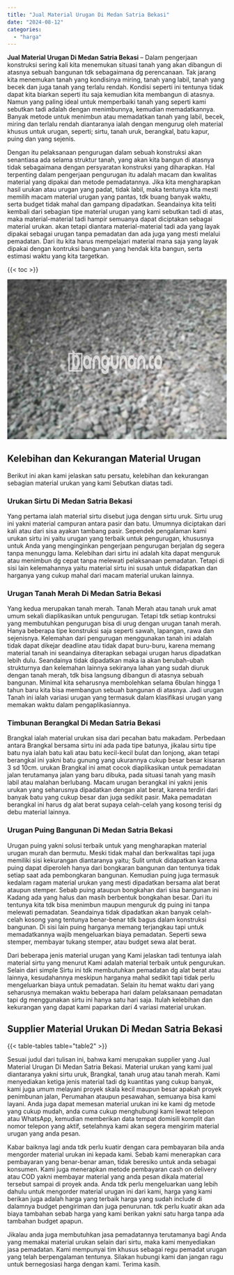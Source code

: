 ```yaml
---
title: "Jual Material Urugan Di Medan Satria Bekasi"
date: "2024-08-12"
categories: 
  - "harga"
---
```


**Jual Material Urugan Di Medan Satria Bekasi** – Dalam pengerjaan konstruksi sering kali kita menemukan situasi tanah yang akan dibangun di atasnya sebuah bangunan tdk sebagaimana dg perencanaan. Tak jarang kita menemukan tanah yang kondisinya miring, tanah yang labil, tanah yang becek dan juga tanah yang terlalu rendah. Kondisi seperti ini tentunya tidak dapat kita biarkan seperti itu saja kemudian kita membangun di atasnya. Namun yang paling ideal untuk memperbaiki tanah yang seperti kami sebutkan tadi adalah dengan menimbunnya, kemudian memadatkannya. Banyak metode untuk menimbun atau memadatkan tanah yang labil, becek, miring dan terlalu rendah diantaranya ialah dengan mengurug oleh material khusus untuk urugan, seperti; sirtu, tanah uruk, berangkal, batu kapur, puing dan yang sejenis.

Dengan itu pelaksanaan pengurugan dalam sebuah konstruksi akan senantiasa ada selama struktur tanah, yang akan kita bangun di atasnya tidak sebagaimana dengan persyaratan konstruksi yang diharapkan. Hal terpenting dalam pengerjaan pengurugan itu adalah macam dan kwalitas material yang dipakai dan metode pemadatannya. Jika kita mengharapkan hasil urukan atau urugan yang padat, tidak labil, maka tentunya kita mesti memilih macam material urugan yang pantas, tdk buang banyak waktu, serta budget tidak mahal dan gampang dipadatkan. Seandainya kita teliti kembali dari sebagian tipe material urugan yang kami sebutkan tadi di atas, maka material-material tadi hampir semuanya dapat diciptakan sebagai material urukan. akan tetapi diantara material-material tadi ada yang layak dipakai sebagai urugan tanpa pemadatan dan ada juga yang mesti melalui pemadatan. Dari itu kita harus mempelajari material mana saja yang layak dipakai dengan kontruksi bangunan yang hendak kita bangun, serta estimasi waktu yang kita targetkan.

{{< toc >}}

![Jual Material Urugan Di Medan Satria Bekasi](/images/jual-urugan-10.png)

## Kelebihan dan Kekurangan Material Urugan

Berikut ini akan kami jelaskan satu persatu, kelebihan dan kekurangan sebagian material urukan yang kami Sebutkan diatas tadi.

### Urukan Sirtu Di Medan Satria Bekasi

Yang pertama ialah material sirtu disebut juga dengan sirtu uruk. Sirtu urug ini yakni material campuran antara pasir dan batu. Umumnya diciptakan dari kali atau dari sisa ayakan tambang pasir. Sependek pengalaman kami urukan sirtu ini yaitu urugan yang terbaik untuk pengurugan, khususnya untuk Anda yang menginginkan pengerjaan pengurugan berjalan dg segera tanpa menunggu lama. Kelebihan dari sirtu ini adalah kita dapat menguruk atau menimbun dg cepat tanpa melewati pelaksanaan pemadatan. Tetapi di sisi lain kelemahannya yaitu material sirtu ini susah untuk didapatkan dan harganya yang cukup mahal dari macam material urukan lainnya.

### Urugan Tanah Merah Di Medan Satria Bekasi

Yang kedua merupakan tanah merah. Tanah Merah atau tanah uruk amat umum sekali diaplikasikan untuk pengurugan. Tetapi tdk setiap kontruksi yang membutuhkan pengurugan bisa di urug dengan urugan tanah merah. Hanya beberapa tipe konstruksi saja seperti sawah, lapangan, rawa dan sejenisnya. Kelemahan dari pengurugan menggunakan tanah ini adalah tidak dapat dikejar deadline atau tidak dapat buru-buru, karena memang material tanah ini seandainya diterapkan sebagai urugan harus dipadatkan lebih dulu. Seandainya tidak dipadatkan maka ia akan berubah-ubah strukturnya dan kelemahan lainnya sekiranya lahan yang sudah diuruk dengan tanah merah, tdk bisa langsung dibangun di atasnya sebuah bangunan. Minimal kita seharusnya membolehkan selama 6bulan hingga 1 tahun baru kita bisa membangun sebuah bangunan di atasnya. Jadi urugan Tanah ini ialah variasi urugan yang termasuk dalam klasifikasi urugan yang memakan waktu dalam pengaplikasiannya.

### Timbunan Berangkal Di Medan Satria Bekasi

Brangkal ialah material urukan sisa dari pecahan batu makadam. Perbedaan antara Brangkal bersama sirtu ini ada pada tipe batunya, jikalau sirtu tipe batu nya ialah batu kali atau batu kecil-kecil bulat dan lonjong, akan tetapi berangkal ini yakni batu gunung yang ukurannya cukup besar besar kisaran 3 sd 10cm. urukan Brangkal ini amat cocok diaplikasikan untuk pemadatan jalan terutamanya jalan yang baru dibuka, pada situasi tanah yang masih labil atau malahan berlubang. Macam urugan berangkal ini yakni jenis urukan yang seharusnya dipadatkan dengan alat berat, karena terdiri dari banyak batu yang cukup besar dan juga sedikit pasir. Maka pemadatan berangkal ini harus dg alat berat supaya celah-celah yang kosong terisi dg debu material lainnya.

### Urugan Puing Bangunan Di Medan Satria Bekasi

Urugan puing yakni solusi terbaik untuk yang mengharapkan material urugan murah dan bermutu. Meski tidak mahal dan berkwalitas tapi juga memiliki sisi kekurangan diantaranya yaitu; Sulit untuk didapatkan karena puing dapat diperoleh hanya dari bongkaran bangunan dan tentunya tidak setiap saat ada pembongkaran bangunan. Kemudian puing juga termasuk kedalam ragam material urukan yang mesti dipadatkan bersama alat berat ataupun stemper. Sebab puing ataupun bongkahan dari sisa bangunan ini Kadang ada yang halus dan masih berbentuk bongkahan besar. Dari itu tentunya kita tdk bisa menimbun maupun menguruk dg puing ini tanpa melewati pemadatan. Seandainya tidak dipadatkan akan banyak celah-celah kosong yang tentunya benar-benar tdk bagus dalam konstruksi bangunan. Di sisi lain puing harganya memang terjangkau tapi untuk memadatkannya wajib mengeluarkan biaya pemadatan. Seperti sewa stemper, membayar tukang stemper, atau budget sewa alat berat.

Dari beberapa jenis material urugan yang Kami jelaskan tadi tentunya ialah material sirtu yang menurut Kami adalah material terbaik untuk pengurukan. Selain dari simple Sirtu ini tdk membutuhkan pemadatan dg alat berat atau lainnya, kesudahannya meskipun harganya mahal sedikit tapi tidak perlu mengeluarkan biaya untuk pemadatan. Selain itu hemat waktu dari yang seharusnya memakan waktu beberapa hari dalam pelaksanaan pemadatan tapi dg menggunakan sirtu ini hanya satu hari saja. Itulah kelebihan dan kekurangan yang dapat kami paparkan dari 4 variasi material urukan.

## Supplier Material Urukan Di Medan Satria Bekasi

{{< table-tables table="table2" >}}

Sesuai judul dari tulisan ini, bahwa kami merupakan supplier yang Jual Material Urugan Di Medan Satria Bekasi. Material urukan yang kami jual diantaranya yakni sirtu uruk, Brangkal, tanah urug atau tanah merah. Kami menyediakan ketiga jenis material tadi dg kuantitas yang cukup banyak, kami juga umum melayani proyek skala kecil maupun besar apakah proyek penimbunan jalan, Perumahan ataupun pesawahan, semuanya bisa kami layani. Anda juga dapat memesan material urukan ini ke kami dg metode yang cukup mudah, anda cuma cukup menghubungi kami lewat telepon atau WhatsApp, kemudian memberikan data tempat domisili komplit dan nomor telepon yang aktif, setelahnya kami akan segera mengirim material urugan yang anda pesan.

Kabar baiknya lagi anda tdk perlu kuatir dengan cara pembayaran bila anda mengorder material urukan ini kepada kami. Sebab kami menerapkan cara pembayaran yang benar-benar aman, tidak beresiko untuk anda sebagai konsumen. Kami juga menerapkan metode pembayaran cash on delivery atau COD yakni membayar material yang anda pesan dikala material tersebut sampai di proyek anda. Anda tdk perlu mengeluarkan uang lebih dahulu untuk mengorder material urugan ini dari kami, harga yang kami berikan juga adalah harga yang terbaik harga yang sudah include di dalamnya budget pengiriman dan juga penurunan. tdk perlu kuatir akan ada biaya tambahan sebab harga yang kami berikan yakni satu harga tanpa ada tambahan budget apapun.

Jikalau anda juga membutuhkan jasa pemadatannya terutamanya bagi Anda yang memakai material urukan selain dari sirtu, maka kami menyediakan jasa pemadatan. Kami mempunyai tim khusus sebagai regu pemadat urugan yang telah berpengalaman tentunya. Silakan hubungi kami dan jangan ragu untuk bernegosiasi harga dengan kami. Terima kasih.
